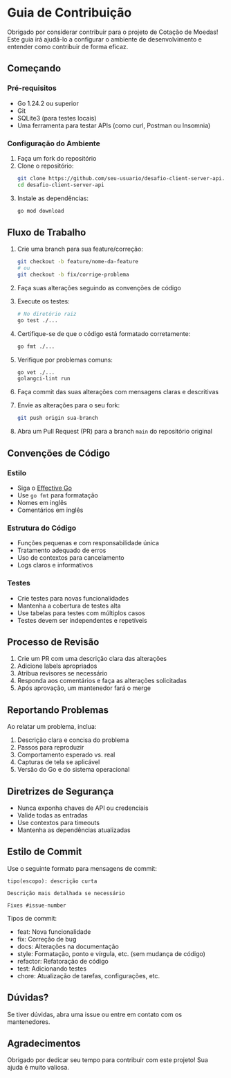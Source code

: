 # Guia de Contribuição

Obrigado por considerar contribuir para o projeto de Cotação de Moedas! Este guia irá ajudá-lo a configurar o ambiente de desenvolvimento e entender como contribuir de forma eficaz.

## Começando

### Pré-requisitos

- Go 1.24.2 ou superior
- Git
- SQLite3 (para testes locais)
- Uma ferramenta para testar APIs (como curl, Postman ou Insomnia)

### Configuração do Ambiente

1. Faça um fork do repositório
2. Clone o repositório:
   ```bash
   git clone https://github.com/seu-usuario/desafio-client-server-api.git
   cd desafio-client-server-api
   ```
3. Instale as dependências:
   ```bash
   go mod download
   ```

## Fluxo de Trabalho

1. Crie uma branch para sua feature/correção:
   ```bash
   git checkout -b feature/nome-da-feature
   # ou
   git checkout -b fix/corrige-problema
   ```

2. Faça suas alterações seguindo as convenções de código

3. Execute os testes:
   ```bash
   # No diretório raiz
   go test ./...
   ```

4. Certifique-se de que o código está formatado corretamente:
   ```bash
   go fmt ./...
   ```

5. Verifique por problemas comuns:
   ```bash
   go vet ./...
   golangci-lint run
   ```

6. Faça commit das suas alterações com mensagens claras e descritivas

7. Envie as alterações para o seu fork:
   ```bash
   git push origin sua-branch
   ```

8. Abra um Pull Request (PR) para a branch `main` do repositório original

## Convenções de Código

### Estilo

- Siga o [Effective Go](https://golang.org/doc/effective_go.html)
- Use `go fmt` para formatação
- Nomes em inglês
- Comentários em inglês

### Estrutura do Código

- Funções pequenas e com responsabilidade única
- Tratamento adequado de erros
- Uso de contextos para cancelamento
- Logs claros e informativos

### Testes

- Crie testes para novas funcionalidades
- Mantenha a cobertura de testes alta
- Use tabelas para testes com múltiplos casos
- Testes devem ser independentes e repetíveis

## Processo de Revisão

1. Crie um PR com uma descrição clara das alterações
2. Adicione labels apropriados
3. Atribua revisores se necessário
4. Responda aos comentários e faça as alterações solicitadas
5. Após aprovação, um mantenedor fará o merge

## Reportando Problemas

Ao relatar um problema, inclua:

1. Descrição clara e concisa do problema
2. Passos para reproduzir
3. Comportamento esperado vs. real
4. Capturas de tela se aplicável
5. Versão do Go e do sistema operacional

## Diretrizes de Segurança

- Nunca exponha chaves de API ou credenciais
- Valide todas as entradas
- Use contextos para timeouts
- Mantenha as dependências atualizadas

## Estilo de Commit

Use o seguinte formato para mensagens de commit:

```
tipo(escopo): descrição curta

Descrição mais detalhada se necessário

Fixes #issue-number
```

Tipos de commit:
- feat: Nova funcionalidade
- fix: Correção de bug
- docs: Alterações na documentação
- style: Formatação, ponto e vírgula, etc. (sem mudança de código)
- refactor: Refatoração de código
- test: Adicionando testes
- chore: Atualização de tarefas, configurações, etc.

## Dúvidas?

Se tiver dúvidas, abra uma issue ou entre em contato com os mantenedores.

## Agradecimentos

Obrigado por dedicar seu tempo para contribuir com este projeto! Sua ajuda é muito valiosa.
